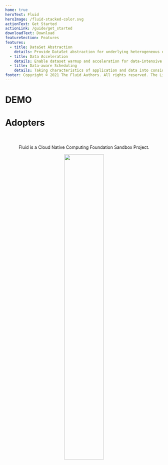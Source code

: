 ```yaml
---
home: true
heroText: Fluid
heroImage: /fluid-stacked-color.svg
actionText: Get Started
actionLink: /guide/get_started
downloadText: Download
featureSection: Features
features:
  - title: DataSet Abstraction
    details: Provide DataSet abstraction for underlying heterogeneous data sources with multidimensional management in cloud environment.
  - title: Data Acceleration 
    details: Enable dataset warmup and acceleration for data-intensive applications by using distributed cache in Kubernetes with observability, portability and scalability.
  - title: Data-aware Scheduling
    details: Taking characteristics of application and data into consideration for cloud application/dataset scheduling to improve the performance.
footer: Copyright © 2021 The Fluid Authors. All rights reserved. The Linux Foundation has registered trademarks and uses trademarks. For a list of trademarks of The Linux Foundation, please see our Trademark Usage page:https://www.linuxfoundation.org/trademark-usage
---
```

# DEMO 

<FluidDemo/>


# Adopters

<FluidUsedBy/>

<br>
<br>

<div align="center">
  Fluid is a Cloud Native Computing Foundation Sandbox Project.<p></p>
  <a href="https://www.cncf.io/">
    <img src="https://ldawns.github.io/test_fluid-web/imgs/CNCF.png" width = "50%" height = "50%"  align=center>
  </a>
</div>


